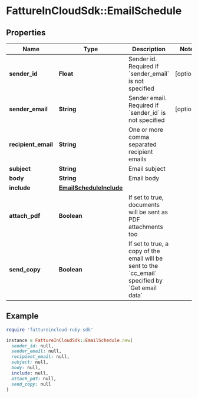 # FattureInCloudSdk::EmailSchedule

## Properties

| Name | Type | Description | Notes |
| ---- | ---- | ----------- | ----- |
| **sender_id** | **Float** | Sender id. Required if &#x60;sender_email&#x60; is not specified | [optional] |
| **sender_email** | **String** | Sender email. Required if &#x60;sender_id&#x60; is not specified | [optional] |
| **recipient_email** | **String** | One or more comma separated recipient emails |  |
| **subject** | **String** | Email subject |  |
| **body** | **String** | Email body |  |
| **include** | [**EmailScheduleInclude**](EmailScheduleInclude.md) |  |  |
| **attach_pdf** | **Boolean** | If set to true, documents will be sent as PDF attachments too |  |
| **send_copy** | **Boolean** | If set to true, a copy of the email will be sent to the &#x60;cc_email&#x60; specified by &#x60;Get email data&#x60; |  |

## Example

```ruby
require 'fattureincloud-ruby-sdk'

instance = FattureInCloudSdk::EmailSchedule.new(
  sender_id: null,
  sender_email: null,
  recipient_email: null,
  subject: null,
  body: null,
  include: null,
  attach_pdf: null,
  send_copy: null
)
```

